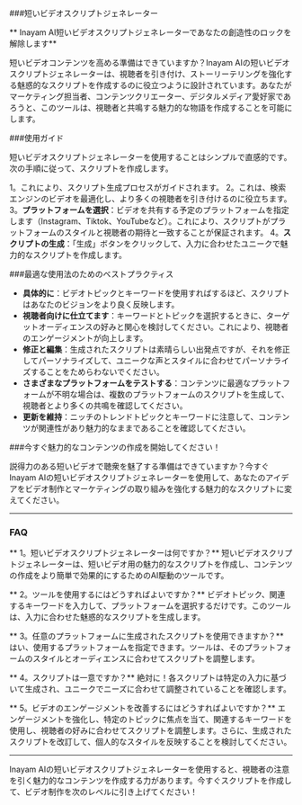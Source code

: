 ###短いビデオスクリプトジェネレーター

** Inayam AI短いビデオスクリプトジェネレーターであなたの創造性のロックを解除します**

短いビデオコンテンツを高める準備はできていますか？Inayam AIの短いビデオスクリプトジェネレーターは、視聴者を引き付け、ストーリーテリングを強化する魅惑的なスクリプトを作成するのに役立つように設計されています。あなたがマーケティング担当者、コンテンツクリエーター、デジタルメディア愛好家であろうと、このツールは、視聴者と共鳴する魅力的な物語を作成することを可能にします。

###使用ガイド

短いビデオスクリプトジェネレーターを使用することはシンプルで直感的です。次の手順に従って、スクリプトを作成します。

1。これにより、スクリプト生成プロセスがガイドされます。
2。これは、検索エンジンのビデオを最適化し、より多くの視聴者を引き付けるのに役立ちます。
3。**プラットフォームを選択**：ビデオを共有する予定のプラットフォームを指定します（Instagram、Tiktok、YouTubeなど）。これにより、スクリプトがプラットフォームのスタイルと視聴者の期待と一致することが保証されます。
4。**スクリプトの生成**：「生成」ボタンをクリックして、入力に合わせたユニークで魅力的なスクリプトを作成します。

###最適な使用法のためのベストプラクティス

-  **具体的に**：ビデオトピックとキーワードを使用すればするほど、スクリプトはあなたのビジョンをより良く反映します。
-  **視聴者向けに仕立てます**：キーワードとトピックを選択するときに、ターゲットオーディエンスの好みと関心を検討してください。これにより、視聴者のエンゲージメントが向上します。
-  **修正と編集**：生成されたスクリプトは素晴らしい出発点ですが、それを修正してパーソナライズして、ユニークな声とスタイルに合わせてパーソナライズすることをためらわないでください。
-  **さまざまなプラットフォームをテストする**：コンテンツに最適なプラットフォームが不明な場合は、複数のプラットフォームのスクリプトを生成して、視聴者とより多くの共鳴を確認してください。
-  **更新を維持**：ニッチのトレンドトピックとキーワードに注意して、コンテンツが関連性があり魅力的なままであることを確認してください。

###今すぐ魅力的なコンテンツの作成を開始してください！

説得力のある短いビデオで聴衆を魅了する準備はできていますか？今すぐInayam AIの短いビデオスクリプトジェネレーターを使用して、あなたのアイデアをビデオ制作とマーケティングの取り組みを強化する魅力的なスクリプトに変えてください。

---

### FAQ

** 1。短いビデオスクリプトジェネレーターは何ですか？**
短いビデオスクリプトジェネレーターは、短いビデオ用の魅力的なスクリプトを作成し、コンテンツの作成をより簡単で効果的にするためのAI駆動のツールです。

** 2。ツールを使用するにはどうすればよいですか？**
ビデオトピック、関連するキーワードを入力して、プラットフォームを選択するだけです。このツールは、入力に合わせた魅惑的なスクリプトを生成します。

** 3。任意のプラットフォームに生成されたスクリプトを使用できますか？**
はい、使用するプラットフォームを指定できます。ツールは、そのプラットフォームのスタイルとオーディエンスに合わせてスクリプトを調整します。

** 4。スクリプトは一意ですか？**
絶対に！各スクリプトは特定の入力に基づいて生成され、ユニークでニーズに合わせて調整されていることを確認します。

** 5。ビデオのエンゲージメントを改善するにはどうすればよいですか？**
エンゲージメントを強化し、特定のトピックに焦点を当て、関連するキーワードを使用し、視聴者の好みに合わせてスクリプトを調整します。さらに、生成されたスクリプトを改訂して、個人的なスタイルを反映することを検討してください。

---

Inayam AIの短いビデオスクリプトジェネレーターを使用すると、視聴者の注意を引く魅力的なコンテンツを作成する力があります。今すぐスクリプトを作成して、ビデオ制作を次のレベルに引き上げてください！